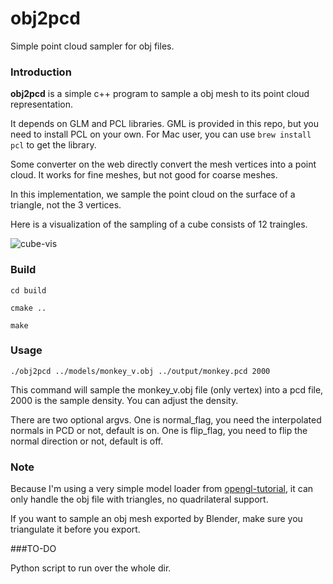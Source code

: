 # obj2pcd
Simple point cloud sampler for obj files.
### Introduction

**obj2pcd** is a simple c++ program to sample a obj mesh to its point cloud representation. 

It depends on GLM and PCL libraries. GML is provided in this repo, but you need to install PCL on your own. For Mac user, you can use `brew install pcl` to get the library.

Some converter on the web directly convert the mesh vertices into a point cloud. It works for fine meshes, but not good for coarse meshes.

In this implementation, we sample the point cloud on the surface of a triangle, not the 3 vertices.

Here is a visualization of the sampling of a cube consists of 12 traingles.

![cube-vis](https://i.imgur.com/hnjpgQ1.png?1)

### Build

`cd build`

`cmake ..`

`make`

### Usage

`./obj2pcd ../models/monkey_v.obj ../output/monkey.pcd 2000`

This command will sample the monkey_v.obj file (only vertex) into a pcd file, 2000 is the sample density. You can adjust the density.

There are two optional argvs. One is normal_flag, you need the interpolated normals in PCD or not, default is on. One is flip_flag, you need to flip the normal direction or not, default is off.

### Note

Because I'm using a very simple model loader from [opengl-tutorial](opengl-tutorial.org), it can only handle the obj file with triangles, no quadrilateral support.

If you want to sample an obj mesh exported by Blender, make sure you triangulate it before you export.

###TO-DO

Python script to run over the whole dir.